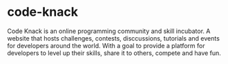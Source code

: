 code-knack
==========

Code Knack is an online programming community and skill incubator. A website that hosts challenges, contests, disccussions, tutorials and events for developers around the world. With a goal to provide a platform for developers to level up their skills, share it to others, compete and have fun. 